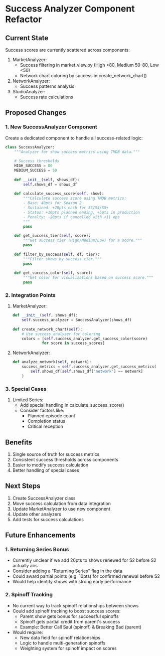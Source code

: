 # Success Analyzer Component Refactor

## Current State
Success scores are currently scattered across components:
1. MarketAnalyzer:
   - Success filtering in market_view.py (High >80, Medium 50-80, Low <50)
   - Network chart coloring by success in create_network_chart()
2. NetworkAnalyzer:
   - Success patterns analysis
3. StudioAnalyzer:
   - Success rate calculations

## Proposed Changes

### 1. New SuccessAnalyzer Component
Create a dedicated component to handle all success-related logic:
```python
class SuccessAnalyzer:
    """Analyzer for show success metrics using TMDB data."""
    
    # Success thresholds
    HIGH_SUCCESS = 80
    MEDIUM_SUCCESS = 50
    
    def __init__(self, shows_df):
        self.shows_df = shows_df
        
    def calculate_success_score(self, show):
        """Calculate success score using TMDB metrics:
        - Base: 40pts for Season 2
        - Sustained: +20pts each for S3/S4/S5+
        - Status: +10pts planned ending, +5pts in production
        - Penalty: -20pts if cancelled with <11 eps
        """
        pass
        
    def get_success_tier(self, score):
        """Get success tier (High/Medium/Low) for a score."""
        pass
        
    def filter_by_success(self, df, tier):
        """Filter shows by success tier."""
        pass
        
    def get_success_color(self, score):
        """Get color for visualizations based on success score."""
        pass
```

### 2. Integration Points
1. MarketAnalyzer:
   ```python
   def __init__(self, shows_df):
       self.success_analyzer = SuccessAnalyzer(shows_df)
       
   def create_network_chart(self):
       # Use success_analyzer for coloring
       colors = [self.success_analyzer.get_success_color(score) 
                for score in success_scores]
   ```

2. NetworkAnalyzer:
   ```python
   def analyze_network(self, network):
       success_metrics = self.success_analyzer.get_success_metrics(
           self.shows_df[self.shows_df['network'] == network]
       )
   ```

### 3. Special Cases
1. Limited Series:
   - Add special handling in calculate_success_score()
   - Consider factors like:
     - Planned episode count
     - Completion status
     - Critical reception

## Benefits
1. Single source of truth for success metrics
2. Consistent success thresholds across components
3. Easier to modify success calculation
4. Better handling of special cases

## Next Steps
1. Create SuccessAnalyzer class
2. Move success calculation from data integration
3. Update MarketAnalyzer to use new component
4. Update other analyzers
5. Add tests for success calculations

## Future Enhancements

### 1. Returning Series Bonus
- Currently unclear if we add 20pts to shows renewed for S2 before S2 actually airs
- Consider adding a "Returning Series" flag in the data
- Could award partial points (e.g. 10pts) for confirmed renewal before S2
- Would help identify shows with strong early performance

### 2. Spinoff Tracking
- No current way to track spinoff relationships between shows
- Could add spinoff tracking to boost success scores:
  - Parent show gets bonus for successful spinoffs
  - Spinoff gets partial credit from parent's success
  - Example: Better Call Saul (spinoff) & Breaking Bad (parent)
- Would require:
  - New data field for spinoff relationships
  - Logic to handle multi-generation spinoffs
  - Weighting system for spinoff impact on scores
